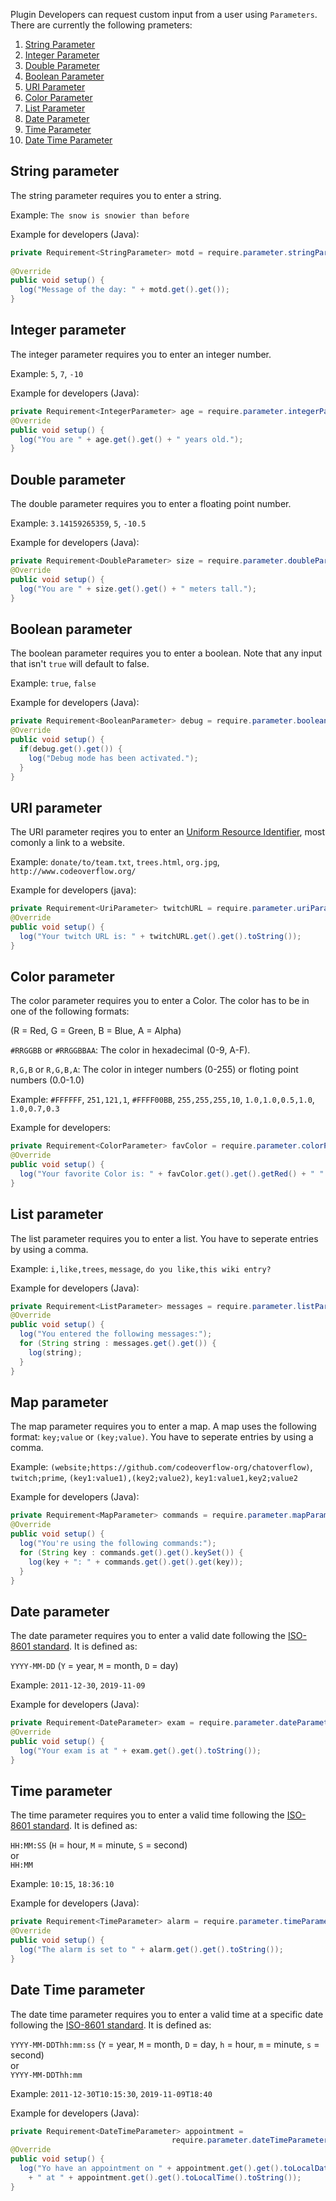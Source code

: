 Plugin Developers can request custom input from a user using `Parameters`. There are currently the following prameters:

1. [String Parameter](Using-Parameters.md#String-parameter)
2. [Integer Parameter](Using-Parameters.md#Integer-parameter)
3. [Double Parameter](Using-Parameters.md#Double-parameter)
4. [Boolean Parameter](Using-Parameters.md#Boolean-parameter)
5. [URI Parameter](Using-Parameters.md#URI-parameter)
6. [Color Parameter](Using-Parameters.md#Color-parameter)
7. [List Parameter](Using-Parameters.md#List-parameter)
8. [Date Parameter](Using-Parameters.md#Date-parameter)
9. [Time Parameter](Using-Parameters.md#Time-parameter)
10. [Date Time Parameter](Using-Parameters.md#Date-Time-parameter)

## String parameter
The string parameter requires you to enter a string. 

Example: `The snow is snowier than before`

Example for developers (Java): 
```java
private Requirement<StringParameter> motd = require.parameter.stringParameter("motd");
    
@Override
public void setup() {
  log("Message of the day: " + motd.get().get());
}
```
## Integer parameter
The integer parameter requires you to enter an integer number.

Example: `5`, `7`, `-10`

Example for developers (Java): 
```java
private Requirement<IntegerParameter> age = require.parameter.integerParameter("age");
@Override
public void setup() {
  log("You are " + age.get().get() + " years old.");
}
```
## Double parameter
The double parameter requires you to enter a floating point number.

Example: `3.14159265359`, `5`, `-10.5`

Example for developers (Java): 
```java
private Requirement<DoubleParameter> size = require.parameter.doubleParameter("size");
@Override
public void setup() {
  log("You are " + size.get().get() + " meters tall.");
}
```
## Boolean parameter
The boolean parameter requires you to enter a boolean. Note that any input that isn't `true` will default to false.

Example: `true`, `false`

Example for developers (Java):
```java
private Requirement<BooleanParameter> debug = require.parameter.booleanParameter("debug");
@Override
public void setup() {
  if(debug.get().get()) {
    log("Debug mode has been activated.");
  }
}
```
## URI parameter
The URI parameter reqires you to enter an [Uniform Resource Identifier](https://en.wikipedia.org/wiki/Uniform_Resource_Identifier), most comonly a link to a website.

Example: `donate/to/team.txt`, `trees.html`, `org.jpg`, `http://www.codeoverflow.org/`

Example for developers (java): 
```java
private Requirement<UriParameter> twitchURL = require.parameter.uriParameter("twitchURL");
@Override
public void setup() {
  log("Your twitch URL is: " + twitchURL.get().get().toString());
}
```
## Color parameter
The color parameter requires you to enter a Color. The color has to be in one of the following formats:

(R = Red, G = Green, B = Blue, A = Alpha)

`#RRGGBB` or `#RRGGBBAA`: The color in hexadecimal (0-9, A-F).

`R,G,B` or `R,G,B,A`: The color in integer numbers (0-255) or floting point numbers (0.0-1.0)

Example: `#FFFFFF`, `251,121,1`, `#FFFF00BB`, `255,255,255,10`, `1.0,1.0,0.5,1.0`, `1.0,0.7,0.3`

Example for developers:
```java
private Requirement<ColorParameter> favColor = require.parameter.colorParameter("favColor");
@Override
public void setup() {
  log("Your favorite Color is: " + favColor.get().get().getRed() + " " + favColor.get().get().getGreen() + " " + favColor.get().get().getGreen());
}
```
## List parameter
The list parameter requires you to enter a list. You have to seperate entries by using a comma.

Example: `i,like,trees`, `message`, `do you like,this wiki entry?`

Example for developers (Java):
```java
private Requirement<ListParameter> messages = require.parameter.listParameter("messages");
@Override
public void setup() {
  log("You entered the following messages:");
  for (String string : messages.get().get()) {
    log(string);
  }
}
```
## Map parameter
The map parameter requires you to enter a map. A map uses the following format: `key;value` or `(key;value)`. You have to seperate entries by using a comma.

Example: `(website;https://github.com/codeoverflow-org/chatoverflow)`, `twitch;prime`, `(key1:value1),(key2;value2)`, `key1:value1,key2;value2`

Example for developers (Java):
```java
private Requirement<MapParameter> commands = require.parameter.mapParameter("commands");
@Override
public void setup() {
  log("You're using the following commands:");
  for (String key : commands.get().get().keySet()) {
    log(key + ": " + commands.get().get().get(key));
  }
}
```
## Date parameter
The date parameter requires you to enter a valid date following the [ISO-8601 standard](https://en.wikipedia.org/wiki/ISO_8601). It is defined as:

`YYYY-MM-DD` (`Y` = year, `M` = month, `D` = day)

Example: `2011-12-30`, `2019-11-09`

Example for developers (Java):
```java
private Requirement<DateParameter> exam = require.parameter.dateParameter("exam");
@Override
public void setup() {
  log("Your exam is at " + exam.get().get().toString());
}
```
## Time parameter
The time parameter requires you to enter a valid time following the [ISO-8601 standard](https://en.wikipedia.org/wiki/ISO_8601). It is defined as:

`HH:MM:SS` (`H` = hour, `M` = minute, `S` = second)  
or  
`HH:MM`


Example: `10:15`, `18:36:10`

Example for developers (Java):
```java
private Requirement<TimeParameter> alarm = require.parameter.timeParameter("alarm");
@Override
public void setup() {
  log("The alarm is set to " + alarm.get().get().toString());
}
```
## Date Time parameter
The date time parameter requires you to enter a valid time at a specific date following the [ISO-8601 standard](https://en.wikipedia.org/wiki/ISO_8601). It is defined as:

`YYYY-MM-DDThh:mm:ss` (`Y` = year, `M` = month, `D` = day, `h` = hour, `m` = minute, `s` = second)  
or  
`YYYY-MM-DDThh:mm`


Example: `2011-12-30T10:15:30`, `2019-11-09T18:40`

Example for developers (Java):
```java
private Requirement<DateTimeParameter> appointment = 
                                    require.parameter.dateTimeParameter("appointment");
@Override
public void setup() {
  log("Yo have an appointment on " + appointment.get().get().toLocalDate().toString() 
    + " at " + appointment.get().get().toLocalTime().toString());
}
```
